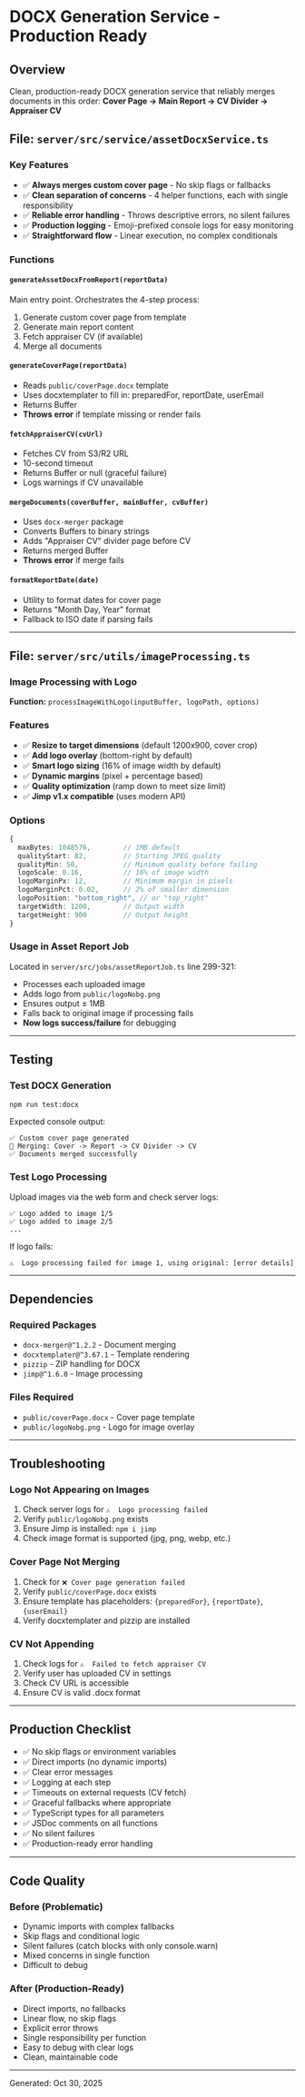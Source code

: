 # DOCX Generation Service - Production Ready

## Overview
Clean, production-ready DOCX generation service that reliably merges documents in this order:
**Cover Page → Main Report → CV Divider → Appraiser CV**

## File: `server/src/service/assetDocxService.ts`

### Key Features
- ✅ **Always merges custom cover page** - No skip flags or fallbacks
- ✅ **Clean separation of concerns** - 4 helper functions, each with single responsibility
- ✅ **Reliable error handling** - Throws descriptive errors, no silent failures
- ✅ **Production logging** - Emoji-prefixed console logs for easy monitoring
- ✅ **Straightforward flow** - Linear execution, no complex conditionals

### Functions

#### `generateAssetDocxFromReport(reportData)`
Main entry point. Orchestrates the 4-step process:
1. Generate custom cover page from template
2. Generate main report content
3. Fetch appraiser CV (if available)
4. Merge all documents

#### `generateCoverPage(reportData)`
- Reads `public/coverPage.docx` template
- Uses docxtemplater to fill in: preparedFor, reportDate, userEmail
- Returns Buffer
- **Throws error** if template missing or render fails

#### `fetchAppraiserCV(cvUrl)`
- Fetches CV from S3/R2 URL
- 10-second timeout
- Returns Buffer or null (graceful failure)
- Logs warnings if CV unavailable

#### `mergeDocuments(coverBuffer, mainBuffer, cvBuffer)`
- Uses `docx-merger` package
- Converts Buffers to binary strings
- Adds "Appraiser CV" divider page before CV
- Returns merged Buffer
- **Throws error** if merge fails

#### `formatReportDate(date)`
- Utility to format dates for cover page
- Returns "Month Day, Year" format
- Fallback to ISO date if parsing fails

---

## File: `server/src/utils/imageProcessing.ts`

### Image Processing with Logo
**Function:** `processImageWithLogo(inputBuffer, logoPath, options)`

### Features
- ✅ **Resize to target dimensions** (default 1200x900, cover crop)
- ✅ **Add logo overlay** (bottom-right by default)
- ✅ **Smart logo sizing** (16% of image width by default)
- ✅ **Dynamic margins** (pixel + percentage based)
- ✅ **Quality optimization** (ramp down to meet size limit)
- ✅ **Jimp v1.x compatible** (uses modern API)

### Options
```typescript
{
  maxBytes: 1048576,        // 1MB default
  qualityStart: 82,         // Starting JPEG quality
  qualityMin: 50,           // Minimum quality before failing
  logoScale: 0.16,          // 16% of image width
  logoMarginPx: 12,         // Minimum margin in pixels
  logoMarginPct: 0.02,      // 2% of smaller dimension
  logoPosition: "bottom_right", // or "top_right"
  targetWidth: 1200,        // Output width
  targetHeight: 900         // Output height
}
```

### Usage in Asset Report Job
Located in `server/src/jobs/assetReportJob.ts` line 299-321:
- Processes each uploaded image
- Adds logo from `public/logoNobg.png`
- Ensures output ≤ 1MB
- Falls back to original image if processing fails
- **Now logs success/failure** for debugging

---

## Testing

### Test DOCX Generation
```bash
npm run test:docx
```

Expected console output:
```
✅ Custom cover page generated
📄 Merging: Cover -> Report -> CV Divider -> CV
✅ Documents merged successfully
```

### Test Logo Processing
Upload images via the web form and check server logs:
```
✅ Logo added to image 1/5
✅ Logo added to image 2/5
...
```

If logo fails:
```
⚠️  Logo processing failed for image 1, using original: [error details]
```

---

## Dependencies

### Required Packages
- `docx-merger@^1.2.2` - Document merging
- `docxtemplater@^3.67.1` - Template rendering
- `pizzip` - ZIP handling for DOCX
- `jimp@^1.6.0` - Image processing

### Files Required
- `public/coverPage.docx` - Cover page template
- `public/logoNobg.png` - Logo for image overlay

---

## Troubleshooting

### Logo Not Appearing on Images
1. Check server logs for `⚠️  Logo processing failed`
2. Verify `public/logoNobg.png` exists
3. Ensure Jimp is installed: `npm i jimp`
4. Check image format is supported (jpg, png, webp, etc.)

### Cover Page Not Merging
1. Check for `❌ Cover page generation failed`
2. Verify `public/coverPage.docx` exists
3. Ensure template has placeholders: `{preparedFor}`, `{reportDate}`, `{userEmail}`
4. Verify docxtemplater and pizzip are installed

### CV Not Appending
1. Check logs for `⚠️  Failed to fetch appraiser CV`
2. Verify user has uploaded CV in settings
3. Check CV URL is accessible
4. Ensure CV is valid .docx format

---

## Production Checklist

- ✅ No skip flags or environment variables
- ✅ Direct imports (no dynamic imports)
- ✅ Clear error messages
- ✅ Logging at each step
- ✅ Timeouts on external requests (CV fetch)
- ✅ Graceful fallbacks where appropriate
- ✅ TypeScript types for all parameters
- ✅ JSDoc comments on all functions
- ✅ No silent failures
- ✅ Production-ready error handling

---

## Code Quality

### Before (Problematic)
- Dynamic imports with complex fallbacks
- Skip flags and conditional logic
- Silent failures (catch blocks with only console.warn)
- Mixed concerns in single function
- Difficult to debug

### After (Production-Ready)
- Direct imports, no fallbacks
- Linear flow, no skip flags
- Explicit error throws
- Single responsibility per function
- Easy to debug with clear logs
- Clean, maintainable code

---

Generated: Oct 30, 2025
